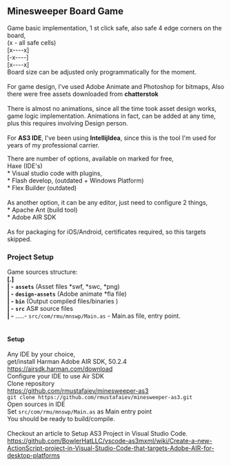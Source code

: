 
## Minesweeper Board Game

Game basic implementation,
1 st click safe,
also safe 4 edge corners on the board, 
<br> (x - all safe cells)
<br>[x----x]
<br>[-x----]
<br>[x----x]
<br>
Board size can be adjusted only programmatically for the
moment.
<br>
<br>
For game design, I've used Adobe Animate and Photoshop for bitmaps,
Also there were free assets downloaded from **chatterstok**
<br><br>
There is almost no animations,
since all the time took asset design works,
game logic implementation.
Animations in fact, can be added at any time,
plus this requires involving Design person.
<br><br>
For **AS3 IDE**, I've been using **IntellijIdea**, since this is the tool 
I'm used for years of my professional carrier.

There are number of options, available on marked for free,
<br>
Haxe (IDE's)
<br>* Visual studio code with plugins,
<br>* Flash develop, (outdated + Windows Platform)
<br>* Flex Builder (outdated)
<br>
<br>
As another option, it can be any editor, just need 
to configure 2 things,
<br>* Apache Ant (build tool)
<br>* Adobe AIR SDK
<br>
<br>
As for packaging for iOS/Android, certificates required, 
so this targets skipped. 

### Project Setup
Game sources structure:
<br>
**[.]**
<br> **| -** **`assets`** (Asset files *swf, *swc, *png)
<br> **| -** **`design-assets`** (Adobe animate *fla file)
<br> **| -** **`bin`** (Output compiled files/binaries )
<br> **| -** **`src`** AS# source files
<br> **| -** .....- `src/com/rmu/mnswp/Main.as` - Main.as file, entry point.
<br>
<br>
#### Setup
Any IDE by your choice,
<br> get/install Harman Adobe AIR SDK, 50.2.4
https://airsdk.harman.com/download
<br>Configure your IDE to use Air SDK
<br>Clone repository
<br>https://github.com/rmustafaiev/minesweeper-as3
<br>`git clone https://github.com/rmustafaiev/minesweeper-as3.git`
<br>Open sources in IDE
<br>Set `src/com/rmu/mnswp/Main.as` as Main entry point
<br>You should be ready to build/compile.
<br>
<br>
Checkout an article to Setup AS3 Project
in Visual Studio Code.
https://github.com/BowlerHatLLC/vscode-as3mxml/wiki/Create-a-new-ActionScript-project-in-Visual-Studio-Code-that-targets-Adobe-AIR-for-desktop-platforms

